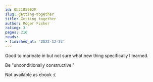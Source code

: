 ```yaml
---
id: OL2185902M
slug: getting-together
title: Getting together
author: Roger Fisher
rating: 3
pages: 216
reads:
- finished_at: '2022-12-23'
---
```

Good to marinate in but not sure what new thing specifically I learned.

Be "unconditionally constructive."

Not available as ebook :(
